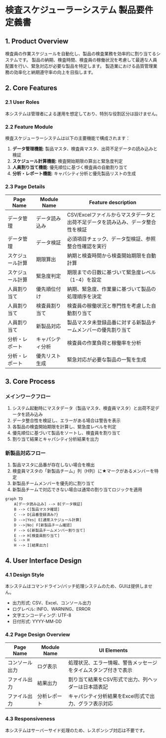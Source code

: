# 検査スケジューラーシステム 製品要件定義書

## 1. Product Overview
検査員の作業スケジュールを自動化し、製品の検査業務を効率的に割り当てるシステムです。
製品の納期、検査時間、検査員の稼働状況を考慮して最適な人員配置を行い、緊急対応が必要な製品を特定します。
製造業における品質管理業務の効率化と納期遵守率の向上を目指します。

## 2. Core Features

### 2.1 User Roles
本システムは管理者による運用を想定しており、特別な役割区分は設けません。

### 2.2 Feature Module
検査スケジューラーシステムは以下の主要機能で構成されます：
1. **データ管理機能**: 製品マスタ、検査員マスタ、出荷不足データの読み込みと検証
2. **スケジュール計算機能**: 検査開始期限の算出と緊急度判定
3. **人員割り当て機能**: 優先順位に基づく検査員の自動割り当て
4. **分析・レポート機能**: キャパシティ分析と優先製品リストの生成

### 2.3 Page Details

| Page Name | Module Name | Feature description |
|-----------|-------------|---------------------|
| データ管理 | データ読み込み | CSV/Excelファイルからマスタデータと出荷不足データを読み込み、データ整合性を検証 |
| データ管理 | データ検証 | 必須項目チェック、データ型検証、参照整合性確認を実行 |
| スケジュール計算 | 期限算出 | 納期と検査時間から検査開始期限を自動計算 |
| スケジュール計算 | 緊急度判定 | 期限までの日数に基づいて緊急度レベル（1-4）を設定 |
| 人員割り当て | 優先順位付け | 納期、緊急度、作業量に基づいて製品の処理順序を決定 |
| 人員割り当て | 検査員割り当て | 検査員の稼働状況と専門性を考慮した自動割り当て |
| 人員割り当て | 新製品対応 | 製品マスタ未登録品番に対する新製品チームメンバーの優先割り当て |
| 分析・レポート | キャパシティ分析 | 検査員の作業負荷と稼働率を分析 |
| 分析・レポート | 優先リスト生成 | 緊急対応が必要な製品の一覧を生成 |

## 3. Core Process

### メインワークフロー
1. システム起動時にマスタデータ（製品マスタ、検査員マスタ）と出荷不足データを読み込み
2. データ整合性を検証し、エラーがある場合は警告を表示
3. 各製品の検査開始期限を計算し、緊急度レベルを判定
4. 優先順位に基づいて製品をソートし、検査員を割り当て
5. 割り当て結果とキャパシティ分析結果を出力

### 新製品対応フロー
1. 製品マスタに品番が存在しない場合を検出
2. 検査員マスタの「新製品チーム」列（H列）に★マークがあるメンバーを特定
3. 新製品チームメンバーを優先的に割り当て
4. 新製品チームで対応できない場合は通常の割り当てロジックを適用

```mermaid
graph TD
    A[データ読み込み] --> B[データ検証]
    B --> C[製品マスタ確認]
    C --> D{品番登録済み?}
    D -->|Yes| E[通常スケジュール計算]
    D -->|No| F[新製品チーム確認]
    F --> G[新製品チームメンバー割り当て]
    E --> H[検査員割り当て]
    G --> H
    H --> I[結果出力]
```

## 4. User Interface Design

### 4.1 Design Style
本システムはコマンドライン/バッチ処理システムのため、GUIは提供しません。
- 出力形式: CSV、Excel、コンソール出力
- ログレベル: INFO、WARNING、ERROR
- 文字エンコーディング: UTF-8
- 日付形式: YYYY-MM-DD

### 4.2 Page Design Overview

| Page Name | Module Name | UI Elements |
|-----------|-------------|-------------|
| コンソール出力 | ログ表示 | 処理状況、エラー情報、警告メッセージをタイムスタンプ付きで表示 |
| ファイル出力 | 結果出力 | 割り当て結果をCSV形式で出力、列ヘッダーは日本語表記 |
| ファイル出力 | 分析レポート | キャパシティ分析結果をExcel形式で出力、グラフ表示対応 |

### 4.3 Responsiveness
本システムはサーバーサイド処理のため、レスポンシブ対応は不要です。
